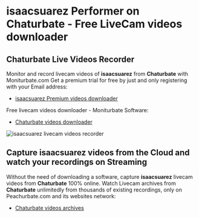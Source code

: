 # isaacsuarez Performer on Chaturbate - Free LiveCam videos downloader

## Chaturbate Live Videos Recorder

Monitor and record livecam videos of **isaacsuarez** from **Chaturbate** with Moniturbate.com
Get a premium trial for free by just and only registering with your Email address:
* [isaacsuarez Premium videos downloader](https://moniturbate.com/request-demo-licence-key.html)

Free livecam videos downloader - Moniturbate Software:
* [Chaturbate videos downloader](https://moniturbate.com/moniturbate-download-software.html)

![isaacsuarez livecam videos recorder](https://peachurnet.com/templates/moniturbate-software.png)


## Capture isaacsuarez videos from the Cloud and watch your recordings on Streaming

Without the need of downloading a software, capture **isaacsuarez** livecam videos from **Chaturbate** 100% online.
Watch Livecam archives from **Chaturbate** unlimitedly from thousands of existing recordings, only on Peachurbate.com and its websites network:
* [Chaturbate videos archives](https://peachurnet.com/)